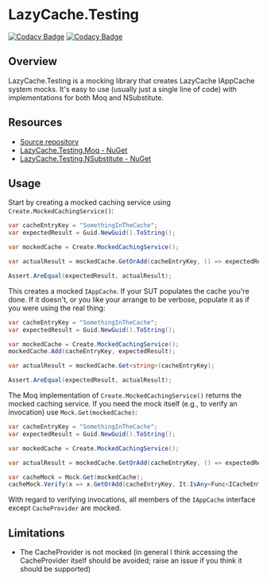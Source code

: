 # LazyCache.Testing

[![Codacy Badge](https://api.codacy.com/project/badge/Grade/0a917d1ef2b04dfea0e8a99b941dd42b)](https://www.codacy.com/manual/rgvlee/LazyCache.Testing?utm_source=github.com&amp;utm_medium=referral&amp;utm_content=rgvlee/LazyCache.Testing&amp;utm_campaign=Badge_Grade) [![Codacy Badge](https://api.codacy.com/project/badge/Coverage/0a917d1ef2b04dfea0e8a99b941dd42b)](https://www.codacy.com/manual/rgvlee/LazyCache.Testing?utm_source=github.com&utm_medium=referral&utm_content=rgvlee/LazyCache.Testing&utm_campaign=Badge_Coverage)

## Overview

LazyCache.Testing is a mocking library that creates LazyCache IAppCache system mocks. It's easy to use (usually just a single line of code) with implementations for both Moq and NSubstitute.

## Resources

-   [Source repository](https://github.com/rgvlee/LazyCache.Testing)
-   [LazyCache.Testing.Moq - NuGet](https://www.nuget.org/packages/LazyCache.Testing.Moq)
-   [LazyCache.Testing.NSubstitute - NuGet](https://www.nuget.org/packages/LazyCache.Testing.NSubstitute)

## Usage

Start by creating a mocked caching service using `Create.MockedCachingService()`:

```c#
var cacheEntryKey = "SomethingInTheCache";
var expectedResult = Guid.NewGuid().ToString();

var mockedCache = Create.MockedCachingService();

var actualResult = mockedCache.GetOrAdd(cacheEntryKey, () => expectedResult, DateTimeOffset.Now.AddMinutes(30));

Assert.AreEqual(expectedResult, actualResult);
```

This creates a mocked `IAppCache`. If your SUT populates the cache you're done. If it doesn't, or you like your arrange to be verbose, populate it as if you were using the real thing:

```c#
var cacheEntryKey = "SomethingInTheCache";
var expectedResult = Guid.NewGuid().ToString();

var mockedCache = Create.MockedCachingService();
mockedCache.Add(cacheEntryKey, expectedResult);

var actualResult = mockedCache.Get<string>(cacheEntryKey);

Assert.AreEqual(expectedResult, actualResult);
```

The Moq implementation of `Create.MockedCachingService()` returns the mocked caching service. If you need the mock itself (e.g., to verify an invocation) use `Mock.Get(mockedCache)`:

```c#
var cacheEntryKey = "SomethingInTheCache";
var expectedResult = Guid.NewGuid().ToString();

var mockedCache = Create.MockedCachingService();

var actualResult = mockedCache.GetOrAdd(cacheEntryKey, () => expectedResult, DateTimeOffset.Now.AddMinutes(30));

var cacheMock = Mock.Get(mockedCache);
cacheMock.Verify(x => x.GetOrAdd(cacheEntryKey, It.IsAny<Func<ICacheEntry, string>>(), It.IsAny<MemoryCacheEntryOptions>()), Times.Once);
```

With regard to verifying invocations, all members of the `IAppCache` interface except `CacheProvider` are mocked.

## Limitations

-   The CacheProvider is not mocked (in general I think accessing the CacheProvider itself should be avoided; raise an issue if you think it should be supported)
